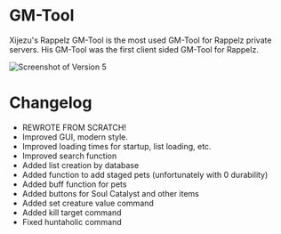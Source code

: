 # GM-Tool
Xijezu's Rappelz GM-Tool is the most used GM-Tool for Rappelz private servers.
His GM-Tool was the first client sided GM-Tool for Rappelz.

![Screenshot of Version 5](http://i.xijezu.com/oSQrA.png)

# Changelog
- REWROTE FROM SCRATCH!
- Improved GUI, modern style.
- Improved loading times for startup, list loading, etc.
- Improved search function
- Added list creation by database
- Added function to add staged pets (unfortunately with 0 durability)
- Added buff function for pets
- Added buttons for Soul Catalyst and other items
- Added set creature value command
- Added kill target command
- Fixed huntaholic command 

